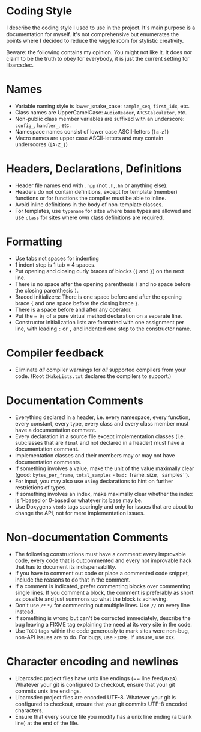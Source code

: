 # Coding Style


I describe the coding style I used to use in the project. It's main purpose is a
documentation for myself. It's not comprehensive but enumerates the points where
I decided to reduce the wiggle room for stylistic creativity.

Beware: the following contains my opinion. You might not like it. It does *not*
claim to be the truth to obey for everybody, it is just the current setting for
libarcsdec.



# Names

- Variable naming style is lower_snake_case: ``sample_seq``,
  ``first_idx``, etc.
- Class names are UpperCamelCase: ``AudioReader``, ``ARCSCalculator``, etc.
- Non-public class member variables are suffixed with an underscore:
  ``config_``, ``handler_``, etc.
- Namespace names consist of lower case ASCII-letters (``[a-z]``)
- Macro names are upper case ASCII-letters and may contain underscores
  (``[A-Z_]``)


# Headers, Declarations, Definitions

- Header file names end with ``.hpp`` (not ``.h``,``.hh`` or anything else).
- Headers do not contain definitions, except for template (member) functions or
  for functions the compiler must be able to inline.
- Avoid inline definitions in the body of non-template classes.
- For templates, use ``typename`` for sites where base types are allowed and use
  ``class`` for sites where own class definitions are required.


# Formatting

- Use tabs not spaces for indenting
- 1 indent step is 1 tab = 4 spaces.
- Put opening and closing curly braces of blocks (``{`` and ``}``) on the next
  line.
- There is no space after the opening parenthesis ``(`` and no space before the
  closing parenthesis ``)``.
- Braced initializers: There is one space before and after the opening brace
  ``{`` and one space before the closing brace ``}``.
- There is a space before and after any operator.
- Put the ``= 0;`` of a pure virtual method declaration on a separate line.
- Constructor initialization lists are formatted with one assignment per line,
  with leading ``:`` or ``,`` and indented one step to the constructor name.


# Compiler feedback

- Eliminate *all* compiler warnings for *all* supported compilers from your
  code. (Root ``CMakeLists.txt`` declares the compilers to support.)


# Documentation Comments

- Everything declared in a header, i.e. every namespace, every function,
  every constant, every type, every class and every class member must have a
  documentation comment.
- Every declaration in a source file except implementation classes (i.e.
  subclasses that are ``final`` and not declared in a header) must have a
  documentation comment.
- Implementation classes and their members may or may not have documentation
  comments.
- If something involves a value, make the unit of the value maximally clear
  (good: ``bytes_per_frame``, ``total_samples`` - ``bad: ``frame_size``,
  ``samples``).
- For input, you may also use ``using`` declarations to hint on further
  restrictions of types.
- If something involves an index, make maximally clear whether the index is
  1-based or 0-based or whatever its base may be.
- Use Doxygens ``\todo`` tags sparingly and only for issues that are about to
  change the API, not for mere implementation issues.


# Non-documentation Comments

- The following constructions must have a comment: every improvable code, every
  code that is outcommented and every not improvable hack that has to
  document its indispensability.
- If you have to comment out code or place a commented code snippet, include the
  reasons to do that in the comment.
- If a comment is indicated, prefer commenting blocks over commenting single
  lines. If you comment a block, the comment is preferably as short as possible
  and just summons up what the block is achieving.
- Don't use ``/*`` ``*/`` for commenting out multiple lines. Use ``//`` on
  every line instead.
- If something is wrong but can't be corrected immediately, describe the bug
  leaving a FIXME tag explaining the need at its very site in the code.
- Use ``TODO`` tags within the code generously to mark sites were non-bug,
  non-API issues are to do. For bugs, use ``FIXME``. If unsure, use ``XXX``.


# Character encoding and newlines

- Libarcsdec project files have unix line endings (== line feed,``0x0A``).
  Whatever your git is configured to checkout, ensure that your git commits unix
  line endings.
- Libarcsdec project files are encoded UTF-8. Whatever your git is configured to
  checkout, ensure that your git commits UTF-8 encoded characters.
- Ensure that every source file you modify has a unix line ending (a blank line)
  at the end of the file.

